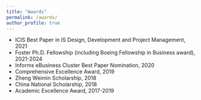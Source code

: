 ```yaml
---
title: "Awards"
permalink: /awards/
author_profile: true
---
```


- ICIS Best Paper in IS Design, Development and Project Management, 2021
- Foster Ph.D. Fellowship (including Boeing Fellowship in Business award), 2021-2024
- Informs eBusiness Cluster Best Paper Nomination, 2020
- Comprehensive Excellence Award, 2019
- Zheng Weimin Scholarship, 2018
- China National Scholarship, 2018
- Academic Excellence Award, 2017-2019

<!-- {{ post.date | date: '%m %d, %Y' }} -->
